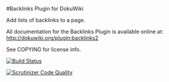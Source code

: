 #Backlinks Plugin for DokuWiki

Add lists of backlinks to a page.

All documentation for the Backlinks Plugin is available online at:
http://dokuwiki.org/plugin:backlinks2

See COPYING for license info.

[![Build Status](https://travis-ci.org/mprins/dokuwiki-plugin-backlinks.svg?branch=master)](https://travis-ci.org/mprins/dokuwiki-plugin-backlinks)

[![Scrutinizer Code Quality](https://scrutinizer-ci.com/g/mprins/dokuwiki-plugin-backlinks/badges/quality-score.png?b=master)](https://scrutinizer-ci.com/g/mprins/dokuwiki-plugin-backlinks/?branch=master)

